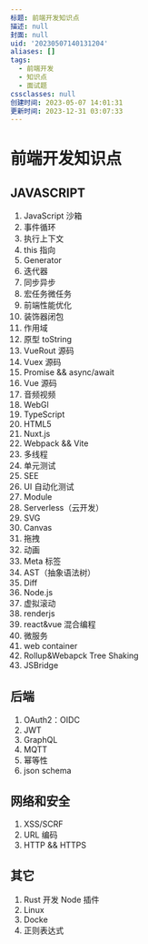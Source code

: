 ```yaml
---
标题: 前端开发知识点
描述: null
封面: null
uid: '20230507140131204'
aliases: []
tags:
  - 前端开发
  - 知识点
  - 面试题
cssclasses: null
创建时间: 2023-05-07 14:01:31
更新时间: 2023-12-31 03:07:33
---
```


# 前端开发知识点

## JAVASCRIPT

1. JavaScript 沙箱
2. 事件循环
3. 执行上下文
4. this 指向
5. Generator
6. 迭代器
7. 同步异步
8. 宏任务微任务
9. 前端性能优化
10. 装饰器闭包
11. 作用域
12. 原型 toString
13. VueRout 源码
14. Vuex 源码
15. Promise && async/await
16. Vue 源码
17. 音频视频
18. WebGl
19. TypeScript
20. HTML5
21. Nuxt.js
22. Webpack && Vite
23. 多线程
24. 单元测试
25. SEE
26. UI 自动化测试
27. Module
28. Serverless（云开发）
29. SVG
30. Canvas
31. 拖拽
32. 动画
33. Meta 标签
34. AST（抽象语法树）
35. Diff
36. Node.js
37. 虚拟滚动
38. renderjs
39. react&vue 混合编程
40. 微服务
41. web container
42. Rollup&Webapck Tree Shaking
43. JSBridge

## 后端

1. OAuth2：OIDC
2. JWT
3. GraphQL
4. MQTT
5. 幂等性
6. json schema

## 网络和安全

1. XSS/SCRF
2. URL 编码
3. HTTP && HTTPS

## 其它

1. Rust 开发 Node 插件
2. Linux
3. Docke
4. 正则表达式

